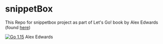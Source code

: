 # snippetBox
This Repo for snippetbox project as part of Let's Go! book by Alex Edwards 
(found [here](https://lets-go.alexedwards.net))

<a href="https://golang.org/doc/go1.15"><img alt="Go 1.15" src="https://img.shields.io/badge/golang-1.15-blue?logo=go&color=5EC9E3"></a> Alex Edwards 

